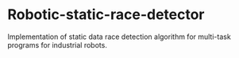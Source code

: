 # Robotic-static-race-detector
Implementation of static data race detection algorithm for multi-task programs for industrial robots.
